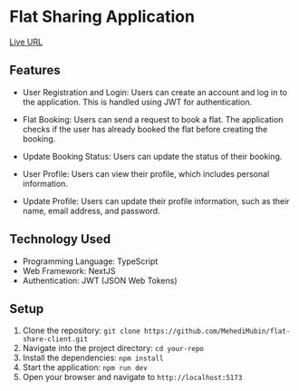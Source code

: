 # Flat Sharing Application

[Live URL](https://flat-share-client-kohl.vercel.app/)

## Features

-  User Registration and Login: Users can create an account and log in to the application. This is handled using JWT for authentication.

-  Flat Booking: Users can send a request to book a flat. The application checks if the user has already booked the flat before creating the booking.

-  Update Booking Status: Users can update the status of their booking.

-  User Profile: Users can view their profile, which includes personal information.

-  Update Profile: Users can update their profile information, such as their name, email address, and password.

## Technology Used

-  Programming Language: TypeScript
-  Web Framework: NextJS
-  Authentication: JWT (JSON Web Tokens)

## Setup

1. Clone the repository: `git clone https://github.com/MehediMubin/flat-share-client.git`
2. Navigate into the project directory: `cd your-repo`
3. Install the dependencies: `npm install`
4. Start the application: `npm run dev`
5. Open your browser and navigate to `http://localhost:5173`
